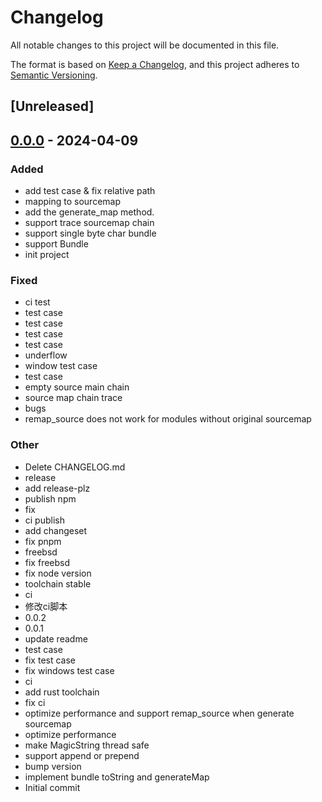 # Changelog
All notable changes to this project will be documented in this file.

The format is based on [Keep a Changelog](https://keepachangelog.com/en/1.0.0/),
and this project adheres to [Semantic Versioning](https://semver.org/spec/v2.0.0.html).

## [Unreleased]

## [0.0.0](https://github.com/farm-fe/enhanced-magic-string/releases/tag/farmfe-enhanced-magic-string-v0.0.0) - 2024-04-09

### Added
- add test case & fix relative path
- mapping to sourcemap
- add the generate_map method.
- support trace sourcemap chain
- support single byte char bundle
- support Bundle
- init project

### Fixed
- ci test
- test case
- test case
- test case
- test case
- underflow
- window test case
- test case
- empty source main chain
- source map chain trace
- bugs
- remap_source does not work for modules without original sourcemap

### Other
- Delete CHANGELOG.md
- release
- add release-plz
- publish npm
- fix
- ci publish
- add changeset
- fix pnpm
- freebsd
- fix freebsd
- fix node version
- toolchain stable
- ci
- 修改ci脚本
- 0.0.2
- 0.0.1
- update readme
- test case
- fix test case
- fix windows test case
- ci
- add rust toolchain
- fix ci
- optimize performance and support remap_source when generate sourcemap
- optimize performance
- make MagicString thread safe
- support append or prepend
- bump version
- implement bundle toString and generateMap
- Initial commit
